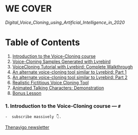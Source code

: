 # WE COVER

*Digital_Voice_Cloning_using_Artificial_Intelligence_in_2020*

# Table of Contents

1. [Introduction to the Voice-Cloning course]()
2. [Voice-Cloning Samples Generated with Lyrebird]()
3. [VoiceCloning Tutorial with Lyrebird: Complete Walkthrough]()
4. [An alternate voice-cloning tool similar to Lyrebird: Part 1]()
5. [An alternate voice-cloning tool similar to Lyrebird: Part 2]()
6. [Realistic Fictitious Voice Cloning Tool]()
7. [Animated Talking Characters: Demonstration]()
8. [Bonus Lesson]()





### 1. Introduction to the Voice-Cloning course — `#`





 	-  subscribe massively 👇.

[Thenavigo newsletter](https://thenavigo.substack.com/p/coming-soon)